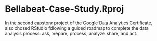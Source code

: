 # Bellabeat-Case-Study.Rproj
In the second capstone project of the Google Data Analytics Certificate, also chosed RStudio following a guided roadmap to complete the data analysis process: ask, prepare, process, analyze, share, and act.
